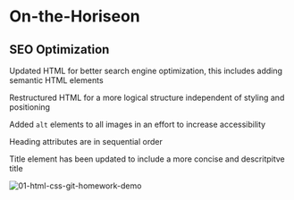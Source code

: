 # On-the-Horiseon
## SEO Optimization

Updated HTML for better search engine optimization, this includes adding semantic HTML elements

Restructured HTML for a more logical structure independent of styling and positioning

Added ```alt``` elements to all images in an effort to increase accessibility

Heading attributes are in sequential order

Title element has been updated to include a more concise and descritpitve title

![01-html-css-git-homework-demo](https://user-images.githubusercontent.com/118615641/214220313-77d0eaa8-5e2d-4ee0-9bd2-7b383975ae3e.png)
